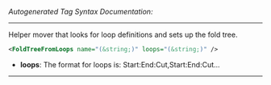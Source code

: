 <!-- THIS IS AN AUTOGENERATED FILE: Don't edit it directly, instead change the schema definition in the code itself. -->

_Autogenerated Tag Syntax Documentation:_

---
Helper mover that looks for loop definitions and sets up the fold tree.

```xml
<FoldTreeFromLoops name="(&string;)" loops="(&string;)" />
```

-   **loops**: The format for loops is: Start:End:Cut,Start:End:Cut...

---
